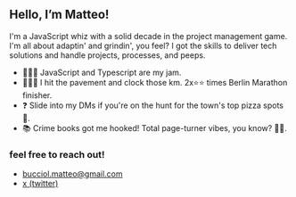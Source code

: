 ## Hello, I’m Matteo! 

I'm a JavaScript whiz with a solid decade in the project management game.
I'm all about adaptin' and grindin', you feel? I got the skills to deliver tech solutions and handle projects, processes, and peeps.

- 🧑🏻‍💻 JavaScript and Typescript are my jam.
- 🏃🏻‍♂️ I hit the pavement and clock those km. 2x⭐️⭐️ times Berlin Marathon finisher.
- ❓ Slide into my DMs if you're on the hunt for the town's top pizza spots 🍕.
- 📚 Crime books got me hooked! Total page-turner vibes, you know? 🕵️‍♂️.

### feel free to reach out! 
- bucciol.matteo@gmail.com
- [x (twitter)](https://twitter.com/dev_m_)


<!---
matteobu/matteobu is a ✨ special ✨ repository because its `README.md` (this file) appears on your GitHub profile.
You can click the Preview link to take a look at your changes.
--->
